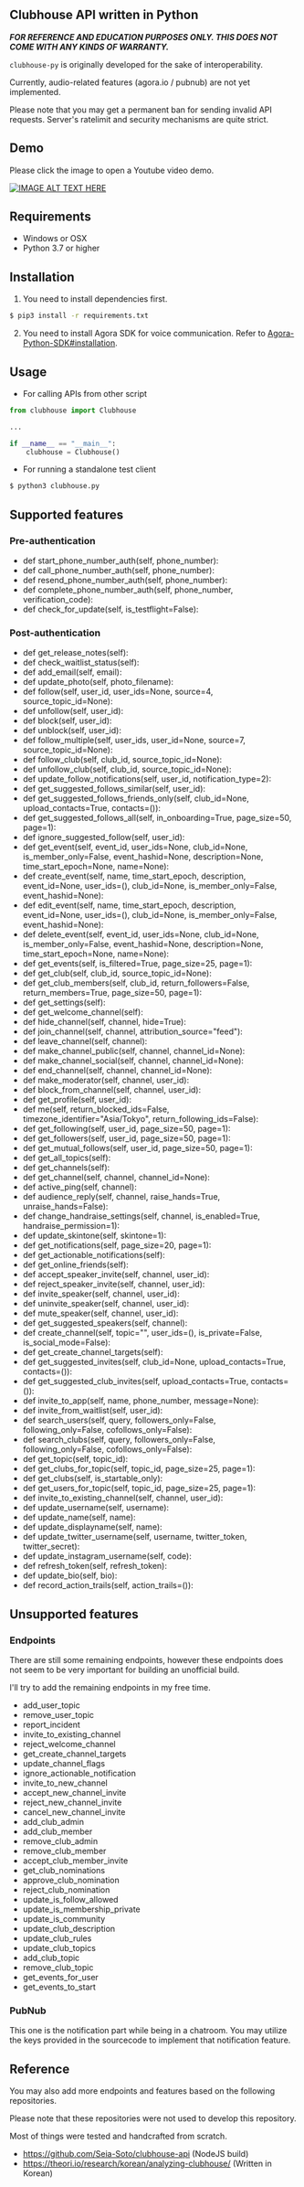 ## Clubhouse API written in Python

___FOR REFERENCE AND EDUCATION PURPOSES ONLY. THIS DOES NOT COME WITH ANY KINDS OF WARRANTY.___

`clubhouse-py` is originally developed for the sake of interoperability.

Currently, audio-related features (agora.io / pubnub) are not yet implemented.

Please note that you may get a permanent ban for sending invalid API requests. Server's ratelimit and security mechanisms are quite strict.

## Demo

Please click the image to open a Youtube video demo.

[![IMAGE ALT TEXT HERE](https://img.youtube.com/vi/1L6bEoNKego/maxresdefault.jpg)](https://www.youtube.com/watch?v=1L6bEoNKego)

## Requirements

* Windows or OSX
* Python 3.7 or higher

## Installation

1. You need to install dependencies first.

```sh
$ pip3 install -r requirements.txt
```

2. You need to install Agora SDK for voice communication. Refer to [Agora-Python-SDK#installation](https://github.com/AgoraIO-Community/Agora-Python-SDK#installation).

## Usage

* For calling APIs from other script

```python
from clubhouse import Clubhouse

...

if __name__ == "__main__":
    clubhouse = Clubhouse()
```

* For running a standalone test client

```sh
$ python3 clubhouse.py
```

## Supported features

### Pre-authentication

* def start_phone_number_auth(self, phone_number):
* def call_phone_number_auth(self, phone_number):
* def resend_phone_number_auth(self, phone_number):
* def complete_phone_number_auth(self, phone_number, verification_code):
* def check_for_update(self, is_testflight=False):

### Post-authentication

* def get_release_notes(self):
* def check_waitlist_status(self):
* def add_email(self, email):
* def update_photo(self, photo_filename):
* def follow(self, user_id, user_ids=None, source=4, source_topic_id=None):
* def unfollow(self, user_id):
* def block(self, user_id):
* def unblock(self, user_id):
* def follow_multiple(self, user_ids, user_id=None, source=7, source_topic_id=None):
* def follow_club(self, club_id, source_topic_id=None):
* def unfollow_club(self, club_id, source_topic_id=None):
* def update_follow_notifications(self, user_id, notification_type=2):
* def get_suggested_follows_similar(self, user_id):
* def get_suggested_follows_friends_only(self, club_id=None, upload_contacts=True, contacts=()):
* def get_suggested_follows_all(self, in_onboarding=True, page_size=50, page=1):
* def ignore_suggested_follow(self, user_id):
* def get_event(self, event_id, user_ids=None, club_id=None, is_member_only=False, event_hashid=None, description=None, time_start_epoch=None, name=None):
* def create_event(self, name, time_start_epoch, description, event_id=None, user_ids=(), club_id=None, is_member_only=False, event_hashid=None):
* def edit_event(self, name, time_start_epoch, description, event_id=None, user_ids=(), club_id=None, is_member_only=False, event_hashid=None):
* def delete_event(self, event_id, user_ids=None, club_id=None, is_member_only=False, event_hashid=None, description=None, time_start_epoch=None, name=None):
* def get_events(self, is_filtered=True, page_size=25, page=1):
* def get_club(self, club_id, source_topic_id=None):
* def get_club_members(self, club_id, return_followers=False, return_members=True, page_size=50, page=1):
* def get_settings(self):
* def get_welcome_channel(self):
* def hide_channel(self, channel, hide=True):
* def join_channel(self, channel, attribution_source="feed"):
* def leave_channel(self, channel):
* def make_channel_public(self, channel, channel_id=None):
* def make_channel_social(self, channel, channel_id=None):
* def end_channel(self, channel, channel_id=None):
* def make_moderator(self, channel, user_id):
* def block_from_channel(self, channel, user_id):
* def get_profile(self, user_id):
* def me(self, return_blocked_ids=False, timezone_identifier="Asia/Tokyo", return_following_ids=False):
* def get_following(self, user_id, page_size=50, page=1):
* def get_followers(self, user_id, page_size=50, page=1):
* def get_mutual_follows(self, user_id, page_size=50, page=1):
* def get_all_topics(self):
* def get_channels(self):
* def get_channel(self, channel, channel_id=None):
* def active_ping(self, channel):
* def audience_reply(self, channel, raise_hands=True, unraise_hands=False):
* def change_handraise_settings(self, channel, is_enabled=True, handraise_permission=1):
* def update_skintone(self, skintone=1):
* def get_notifications(self, page_size=20, page=1):
* def get_actionable_notifications(self):
* def get_online_friends(self):
* def accept_speaker_invite(self, channel, user_id):
* def reject_speaker_invite(self, channel, user_id):
* def invite_speaker(self, channel, user_id):
* def uninvite_speaker(self, channel, user_id):
* def mute_speaker(self, channel, user_id):
* def get_suggested_speakers(self, channel):
* def create_channel(self, topic="", user_ids=(), is_private=False, is_social_mode=False):
* def get_create_channel_targets(self):
* def get_suggested_invites(self, club_id=None, upload_contacts=True, contacts=()):
* def get_suggested_club_invites(self, upload_contacts=True, contacts=()):
* def invite_to_app(self, name, phone_number, message=None):
* def invite_from_waitlist(self, user_id):
* def search_users(self, query, followers_only=False, following_only=False, cofollows_only=False):
* def search_clubs(self, query, followers_only=False, following_only=False, cofollows_only=False):
* def get_topic(self, topic_id):
* def get_clubs_for_topic(self, topic_id, page_size=25, page=1):
* def get_clubs(self, is_startable_only):
* def get_users_for_topic(self, topic_id, page_size=25, page=1):
* def invite_to_existing_channel(self, channel, user_id):
* def update_username(self, username):
* def update_name(self, name):
* def update_displayname(self, name):
* def update_twitter_username(self, username, twitter_token, twitter_secret):
* def update_instagram_username(self, code):
* def refresh_token(self, refresh_token):
* def update_bio(self, bio):
* def record_action_trails(self, action_trails=()):

## Unsupported features

### Endpoints

There are still some remaining endpoints, however these endpoints does not seem to be very important for building an unofficial build.

I'll try to add the remaining endpoints in my free time.

* add_user_topic
* remove_user_topic
* report_incident
* invite_to_existing_channel
* reject_welcome_channel
* get_create_channel_targets
* update_channel_flags
* ignore_actionable_notification
* invite_to_new_channel
* accept_new_channel_invite
* reject_new_channel_invite
* cancel_new_channel_invite
* add_club_admin
* add_club_member
* remove_club_admin
* remove_club_member
* accept_club_member_invite
* get_club_nominations
* approve_club_nomination
* reject_club_nomination
* update_is_follow_allowed
* update_is_membership_private
* update_is_community
* update_club_description
* update_club_rules
* update_club_topics
* add_club_topic
* remove_club_topic
* get_events_for_user
* get_events_to_start

### PubNub

This one is the notification part while being in a chatroom.
You may utilize the keys provided in the sourcecode to implement that notification feature.

## Reference

You may also add more endpoints and features based on the following repositories.

Please note that these repositories were not used to develop this repository.

Most of things were tested and handcrafted from scratch.

* https://github.com/Seia-Soto/clubhouse-api (NodeJS build)
* https://theori.io/research/korean/analyzing-clubhouse/ (Written in Korean)
